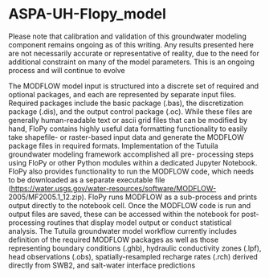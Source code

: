 # ASPA-UH-Flopy_model


Please note that calibration and validation of this groundwater modeling component remains ongoing as of this writing. Any results presented here are not necessarily accurate or representative of reality, due to the need for additional constraint on many of the model
parameters. This is an ongoing process and will continue to evolve

The MODFLOW model input is structured into a discrete set of required and optional
packages, and each are represented by separate input files. Required packages include the
basic package (.bas), the discretization package (.dis), and the output control package (.oc).
While these files are generally human-readable text or ascii grid files that can be modified by
hand, FloPy contains highly useful data formatting functionality to easily take shapefile- or
raster-based input data and generate the MODFLOW package files in required formats.
Implementation of the Tutuila groundwater modeling framework accomplished all pre-
processing steps using FloPy or other Python modules within a dedicated Jupyter Notebook.
FloPy also provides functionality to run the MODFLOW code, which needs to be downloaded as
a separate executable file (https://water.usgs.gov/water-resources/software/MODFLOW-
2005/MF2005.1_12.zip). FloPy runs MODFLOW as a sub-process and prints output directly to
the notebook cell. Once the MODFLOW code is run and output files are saved, these can be
accessed within the notebook for post-processing routines that display model output or conduct
statistical analysis. The Tutuila groundwater model workflow currently includes definition of the
required MODFLOW packages as well as those representing boundary conditions (.ghb),
hydraulic conductivity zones (.lpf), head observations (.obs), spatially-resampled recharge rates
(.rch) derived directly from SWB2, and salt-water interface predictions
